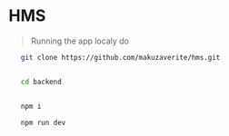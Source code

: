 # HMS

> Running the app localy do


```bash
   git clone https://github.com/makuzaverite/hms.git


   cd backend


   npm i

   npm run dev
```
